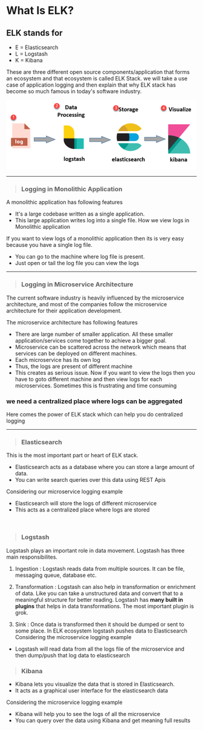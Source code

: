 # What Is ELK?

## ELK stands for

* E = Elasticsearch
* L = Logstash
* K = Kibana


These are three different open source components/application that forms an ecosystem and that ecosystem is called ELK Stack. we will take a use case of application logging and then explain that why ELK stack has become so much famous in today's software industry.

![elk-pipeline](../img/elk.png)

---


> ### Logging in Monolithic Application
A monolithic application has following features

* It's a large codebase written as a single application.
* This large application writes log into a single file.
How we view logs in Monolithic application

If you want to view logs of a monolithic application then its is very easy because you have a single log file.

* You can go to the machine where log file is present.
* Just open or tail the log file you can view the logs
---
> ### Logging in Microservice Architecture
The current software industry is heavily influenced by the microservice architecture, and most of the companies follow the microservice architecture for their application development.

The microservice architecture has following features

* There are large number of smaller application. All these smaller application/services come together to achieve a bigger goal.
* Microservice can be scattered across the network which means that services can be deployed on different machines.
* Each microservice has its own log
* Thus, the logs are present of different machine
* This creates as serious issue. Now if you want to view the logs then you have to goto different machine and then view logs for each microservices. Sometimes this is frustrating and time consuming

### __we need a centralized place where logs can be aggregated__

Here comes the power of ELK stack which can help you do centralized logging

---
> ### Elasticsearch
This is the most important part or heart of ELK stack.

* Elasticsearch acts as a database where you can store a large amount of data.
* You can write search queries over this data using REST Apis

Considering our microservice logging example

* Elasticsearch will store the logs of different microservice
* This acts as a centralized place where logs are stored

<br>

> ### Logstash
Logstash plays an important role in data movement. Logstash has three main responsibilites.

1. Ingestion : Logstash reads data from multiple sources. It can be file, messaging queue, database etc.

2. Transformation : Logstash can also help in transformation or enrichment of data. Like you can take a unstructured data and convert that to a meaningful structure for better reading. Logstash has __many built in plugins__ that helps in data transformations. The most important plugin is grok.

3. Sink : Once data is transformed then it should be dumped or sent to some place. In ELK ecosystem logstash pushes data to Elasticsearch
Considering the microservice logging example

* Logstash will read data from all the logs file of the microservice and then dump/push that log data to elasticsearch

> ### Kibana
* Kibana lets you visualize the data that is stored in Elasticsearch.
* It acts as a graphical user interface for the elasticsearch data

Considering the microservice logging example

* Kibana will help you to see the logs of all the microservice
* You can query over the data using Kibana and get meaning full results
